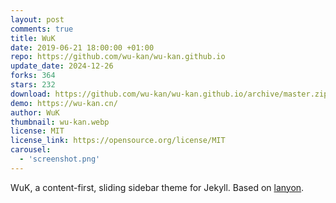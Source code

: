 ```yaml
---
layout: post
comments: true
title: WuK
date: 2019-06-21 18:00:00 +01:00
repo: https://github.com/wu-kan/wu-kan.github.io
update_date: 2024-12-26
forks: 364
stars: 232
download: https://github.com/wu-kan/wu-kan.github.io/archive/master.zip
demo: https://wu-kan.cn/
author: WuK
thumbnail: wu-kan.webp
license: MIT
license_link: https://opensource.org/license/MIT
carousel:
  - 'screenshot.png'
---
```


WuK, a content-first, sliding sidebar theme for Jekyll.
Based on [lanyon](https://github.com/poole/lanyon).
